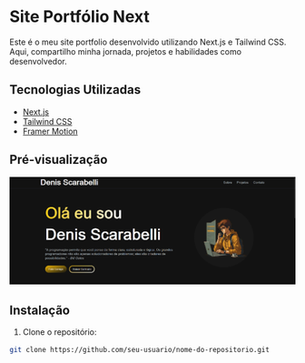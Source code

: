 # Site Portfólio Next

Este é o meu site portfolio desenvolvido utilizando Next.js e Tailwind CSS. Aqui, compartilho minha jornada, projetos e habilidades como desenvolvedor.

## Tecnologias Utilizadas

- [Next.js](https://nextjs.org/)
- [Tailwind CSS](https://tailwindcss.com/)
- [Framer Motion](https://www.framer.com/motion/)

## Pré-visualização

![Imagem do Site](./preview.png)

## Instalação

1. Clone o repositório:

```bash
git clone https://github.com/seu-usuario/nome-do-repositorio.git